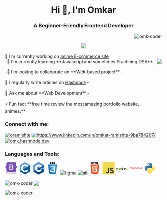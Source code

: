 
<!--  >



- 👋 Hi, I’m Omkar Ramishte Nice to meet YA🙌
- 
- 👀 I’m interested in web dev || Devops 🧑‍💻
- 
- 🌱 I’m currently learning dsa in c++ also started web development🧑‍💻🤖
- 
- 💞️ I’m looking to collaborate on project based on web dev
- 
- 📫 How to reach me --->


 <h1 align="center">Hi 👋, I'm Omkar</h1>
<h3 align="center">A Beginner-Friendly Frontend Developer</h3>
<p align="right"> <img src="https://komarev.com/ghpvc/?username=omk-coder&label=Profile%20views&color=0e75b6&style=flat" alt="omk-coder" /> </p>

<p align="center"> 
 <img  height="200px" src="https://user-images.githubusercontent.com/93393539/183282788-ce9187d3-96a0-4f7d-abf7-15cb9e8f5e79.png"> 
</p> 
🔭 I’m currently working on <a href="https://omk-coder.github.io/first-web-project.io/">anime E-commerce site</a>

<br>

<img align="right" height="250" src="https://fiverr-res.cloudinary.com/images/t_main1,q_auto,f_auto,q_auto,f_auto/attachments/delivery/asset/811541cf3a5acf308a5079febaa31e37-1602084278/Pixxle_Character_Animation/do-high-quality-pixel-art-and-animations.gif">
-🌱 I’m currently learning **Javascript and sometimes Practicing DSA** 
- <br></br>
-👯 I’m looking to collaborate on **Web-based project**
- <br></br>
📝 I regularly write articles on <a href="https://omk.hashnode.dev/">Hashnode</a>
- <br></br>
💬 Ask me about **Web Development**
- <br></br>
⚡ Fun fact **free time review the most amazing portfolio website, animes.**




<h3 align="left">Connect with me:</h3>

<p align="left">
<a href="https://twitter.com/oramishte" target="blank"><img align="center" src="https://raw.githubusercontent.com/rahuldkjain/github-profile-readme-generator/master/src/images/icons/Social/twitter.svg" alt="oramishte" height="30" width="40" /></a>
<a href="https://linkedin.com/in/https://www.linkedin.com/in/omkar-ramishte-9ba784207/" target="blank"><img align="center" src="https://raw.githubusercontent.com/rahuldkjain/github-profile-readme-generator/master/src/images/icons/Social/linked-in-alt.svg" alt="https://www.linkedin.com/in/omkar-ramishte-9ba784207/" height="30" width="40" /></a>
<a href="https://hashnode.com/omk.hashnode.dev" target="blank"><img align="center" src="https://raw.githubusercontent.com/rahuldkjain/github-profile-readme-generator/master/src/images/icons/Social/hashnode.svg" alt="omk.hashnode.dev" height="30" width="40" /></a>
</p>

<h3 align="left">Languages and Tools:</h3>
<p align="left"> <a href="https://getbootstrap.com" target="_blank" rel="noreferrer"> <img src="https://raw.githubusercontent.com/devicons/devicon/master/icons/bootstrap/bootstrap-plain-wordmark.svg" alt="bootstrap" width="40" height="40"/> </a> <a href="https://www.cprogramming.com/" target="_blank" rel="noreferrer"> <img src="https://raw.githubusercontent.com/devicons/devicon/master/icons/c/c-original.svg" alt="c" width="40" height="40"/> </a> <a href="https://www.w3schools.com/cpp/" target="_blank" rel="noreferrer"> <img src="https://raw.githubusercontent.com/devicons/devicon/master/icons/cplusplus/cplusplus-original.svg" alt="cplusplus" width="40" height="40"/> </a> <a href="https://www.w3schools.com/css/" target="_blank" rel="noreferrer"> <img src="https://raw.githubusercontent.com/devicons/devicon/master/icons/css3/css3-original-wordmark.svg" alt="css3" width="40" height="40"/> </a> <a href="https://www.figma.com/" target="_blank" rel="noreferrer"> <img src="https://www.vectorlogo.zone/logos/figma/figma-icon.svg" alt="figma" width="40" height="40"/> </a> <a href="https://git-scm.com/" target="_blank" rel="noreferrer"> <img src="https://www.vectorlogo.zone/logos/git-scm/git-scm-icon.svg" alt="git" width="40" height="40"/> </a> <a href="https://www.w3.org/html/" target="_blank" rel="noreferrer"> <img src="https://raw.githubusercontent.com/devicons/devicon/master/icons/html5/html5-original-wordmark.svg" alt="html5" width="40" height="40"/> </a> <a href="https://developer.mozilla.org/en-US/docs/Web/JavaScript" target="_blank" rel="noreferrer"> <img src="https://raw.githubusercontent.com/devicons/devicon/master/icons/javascript/javascript-original.svg" alt="javascript" width="40" height="40"/> </a> <a href="https://nodejs.org" target="_blank" rel="noreferrer"> <img src="https://raw.githubusercontent.com/devicons/devicon/master/icons/nodejs/nodejs-original-wordmark.svg" alt="nodejs" width="40" height="40"/> </a> <a href="https://www.oracle.com/" target="_blank" rel="noreferrer"> <img src="https://raw.githubusercontent.com/devicons/devicon/master/icons/oracle/oracle-original.svg" alt="oracle" width="40" height="40"/> </a> <a href="https://www.python.org" target="_blank" rel="noreferrer"> <img src="https://raw.githubusercontent.com/devicons/devicon/master/icons/python/python-original.svg" alt="python" width="40" height="40"/> </a> </p>

<p>
<img align="center" src="https://github-readme-streak-stats.herokuapp.com/?user=omk-coder&" alt="omk-coder" />
<img align="center" src="https://github-readme-stats.vercel.app/api?username=omk-coder&&show_icons=true&title_color=ffffff&icon_color=bb2acf&text_color=daf7dc&bg_color=151515">
</p>
<p align="left"> <a href="https://github.com/ryo-ma/github-profile-trophy"><img src="https://github-profile-trophy.vercel.app/?username=omk-coder" alt="omk-coder" /></a> </p>
